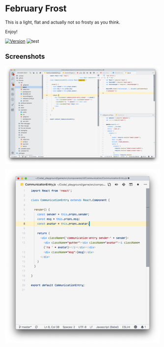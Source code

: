 # February Frost

This is a light, flat and actually not so frosty as you think. 

Enjoy!

[![Version](https://vsmarketplacebadge.apphb.com/version/perragnaredin.february-frost.svg)](https://marketplace.visualstudio.com/items?itemName=perragnaredin.february-frost) ![test](https://vsmarketplacebadge.apphb.com/installs-short/perragnaredin.february-frost.svg)

## Screenshots

![Screenshot 1](https://raw.githubusercontent.com/perragnar/february-frost/master/images/screenshots/screenshot-01.png)

![Screenshot 2](https://raw.githubusercontent.com/perragnar/february-frost/master/images/screenshots/screenshot-02.png)
